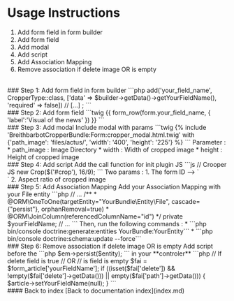 # Usage Instructions
1. Add form field in form builder
2. Add form field
3. Add modal
4. Add script
5. Add Association Mapping
6. Remove association if delete image OR is empty
<br>
### Step 1: Add form field in form builder
```php
<?php
// [...]
use Breithbarbot\CropperBundle\Form\Type\CropperType;
// [...]
$builder
    // [...]
    ->add('your_field_name', CropperType::class, ['data' => $builder->getData()->getYourFieldName(), 'required' => false]) 
    // [...]
;
```
<br>
### Step 2: Add form field
```twig
{{ form_row(form.your_field_name, { 'label':'Visual of the news' }) }}
```
<br>
### Step 3: Add modal
Include modal with params
```twig
{% include 'BreithbarbotCropperBundle:Form:cropper_modal.html.twig' with {'path_image': 'files/actus/', 'width': '400', 'height': '225'} %}
```
Parameter :
* path_image : Image Directory
* width : Width of cropped image
* height : Height of cropped image
<br>
### Step 4: Add script
Add the call function for init plugin JS
```js
// Crooper JS
new Crop($('#crop'), 16/9);
```
Two params :
1. The form ID  -->  `<form id="crop" ... >`
2. Aspect ratio of cropped image
<br>
### Step 5: Add Association Mapping
Add your Association Mapping with your File entity
```php
// ...
/**
 * @ORM\OneToOne(targetEntity="YourBundle\Entity\File", cascade={"persist"}, orphanRemoval=true)
 * @ORM\JoinColumn(referencedColumnName="id")
 */
private $yourFieldName;
// ...
```
Then, run the following commands :
* ```php bin/console doctrine:generate:entities YourBundle:YourEntity```
* ```php bin/console doctrine:schema:update --force```
<br>
### Step 6: Remove association if delete image OR is empty
Add script before the ```php $em->persist($entity); ``` in your **controler**
```php
// If delete field is true
// OR
// is field is empty
$fai = $form_article['yourFieldName'];
if ((isset($fai['delete']) && !empty($fai['delete']->getData())) || empty($fai['path']->getData())) {
    $article->setYourFieldName(null);
}
```
<br>
#### Back to index
[Back to documentation index](index.md)

